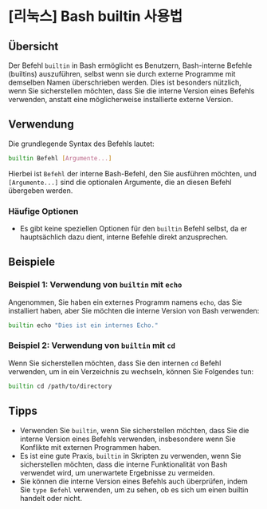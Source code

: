 # [리눅스] Bash builtin 사용법

## Übersicht
Der Befehl `builtin` in Bash ermöglicht es Benutzern, Bash-interne Befehle (builtins) auszuführen, selbst wenn sie durch externe Programme mit demselben Namen überschrieben werden. Dies ist besonders nützlich, wenn Sie sicherstellen möchten, dass Sie die interne Version eines Befehls verwenden, anstatt eine möglicherweise installierte externe Version.

## Verwendung
Die grundlegende Syntax des Befehls lautet:

```bash
builtin Befehl [Argumente...]
```

Hierbei ist `Befehl` der interne Bash-Befehl, den Sie ausführen möchten, und `[Argumente...]` sind die optionalen Argumente, die an diesen Befehl übergeben werden.

### Häufige Optionen
- Es gibt keine speziellen Optionen für den `builtin` Befehl selbst, da er hauptsächlich dazu dient, interne Befehle direkt anzusprechen.

## Beispiele

### Beispiel 1: Verwendung von `builtin` mit `echo`
Angenommen, Sie haben ein externes Programm namens `echo`, das Sie installiert haben, aber Sie möchten die interne Version von Bash verwenden:

```bash
builtin echo "Dies ist ein internes Echo."
```

### Beispiel 2: Verwendung von `builtin` mit `cd`
Wenn Sie sicherstellen möchten, dass Sie den internen `cd` Befehl verwenden, um in ein Verzeichnis zu wechseln, können Sie Folgendes tun:

```bash
builtin cd /path/to/directory
```

## Tipps
- Verwenden Sie `builtin`, wenn Sie sicherstellen möchten, dass Sie die interne Version eines Befehls verwenden, insbesondere wenn Sie Konflikte mit externen Programmen haben.
- Es ist eine gute Praxis, `builtin` in Skripten zu verwenden, wenn Sie sicherstellen möchten, dass die interne Funktionalität von Bash verwendet wird, um unerwartete Ergebnisse zu vermeiden.
- Sie können die interne Version eines Befehls auch überprüfen, indem Sie `type Befehl` verwenden, um zu sehen, ob es sich um einen builtin handelt oder nicht.